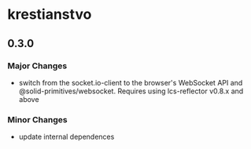 # krestianstvo

## 0.3.0

### Major Changes

- switch from the socket.io-client to the browser's WebSocket API and @solid-primitives/websocket. Requires using lcs-reflector v0.8.x and above

### Minor Changes

- update internal dependences